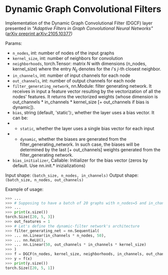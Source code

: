 # Dynamic Graph Convolutional Filters

Implementation of the Dynamic Graph Convolutional Filter (DGCF) layer presented in <i>"Adaptive Filters in Graph Convolutional Neural Networks"</i> (<a href="https://arxiv.org/pdf/2105.10377.pdf">arXiv preprint arXiv:2105.10377</a>)

Params:
- `n_nodes`, int: number of nodes of the input graphs
- `kernel_size`, int: number of neighbors for convolution
- `neighborhoods`, torch.Tensor: matrix $N$ with dimensions (n_nodes, kernel_size) where the entry $N_{ij}$
        denotes for the $i$'s $j$-th closest neighbor.
- `in_channels`, int: number of input channels for each node
- `out_channels`, int: number of output channels for each node
- `filter_generating_network`, nn.Module: filter generating network. It receives in input a feature vector resulting by
        the vectorization of all the nodes' features. It returns the vectorized weights 
        (whose dimension is out_channels * in_channels * kernel_size [+ out_channels if bias is dynamic]).
- `bias`, string (default, 'static'):, whether the layer uses a bias vector. It can be:
- - `static`, whether the layer uses a single bias vector for each input
- - `dynamic`, whether the biases are generated from the filter_generating_network. In such case, the biases will be determined by the last [+ out_channels] weights generated from the filter_generating network.
- `bias_initializer`, Callable: Initializer for the bias vector (zeros by default. Use nn.init.* inizializations)

Input shape: `(batch_size, n_nodes, in_channels)`
Output shape: `(batch_size, n_nodes, out_channels)`

Example of usage:
``` python
>>> ...
>>> # Supposing to have a batch of 20 graphs with n_nodes=5 and in_channels=3 per node
>>> ...
>>> print(x.size())
torch.Size([20, 5, 3])
>>> out_features = 1
>>> # Let's define the dynamic-filter network's architecture
>>> filter_generating_net = nn.Sequential(
>>> ... nn.Linear(in_channels * n_nodes, 50),
>>> ... nn.ReLU(),
>>> ... nn.Linear(50, out_channels * in_channels * kernel_size)
>>> )
>>> f = DGCF(n_nodes, kernel_size, neighborhoods, in_channels, out_channels, filter_generating_net)
>>> y = f(x)
>>> print(y.size())
torch.Size([20, 5, 1])
```
